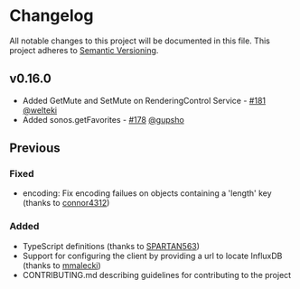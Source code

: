 # Changelog

All notable changes to this project will be documented in this file.
This project adheres to [Semantic Versioning](http://semver.org/).


## v0.16.0

* Added GetMute and SetMute on RenderingControl Service - [#181](https://github.com/bencevans/node-sonos/pull/181) [@welteki](https://github.com/welteki)
* Added sonos.getFavorites - [#178](https://github.com/bencevans/node-sonos/pull/178) [@gupsho](https://github.com/gupsho)

## Previous

### Fixed
* encoding: Fix encoding failues on objects containing a 'length' key (thanks to [connor4312](https://github.com/connor4312))

### Added
* TypeScript definitions (thanks to [SPARTAN563](https://github.com/SPARTAN563))
* Support for configuring the client by providing a url to locate InfluxDB (thanks to [mmalecki](https://github.com/mmalecki))
* CONTRIBUTING.md describing guidelines for contributing to the project



